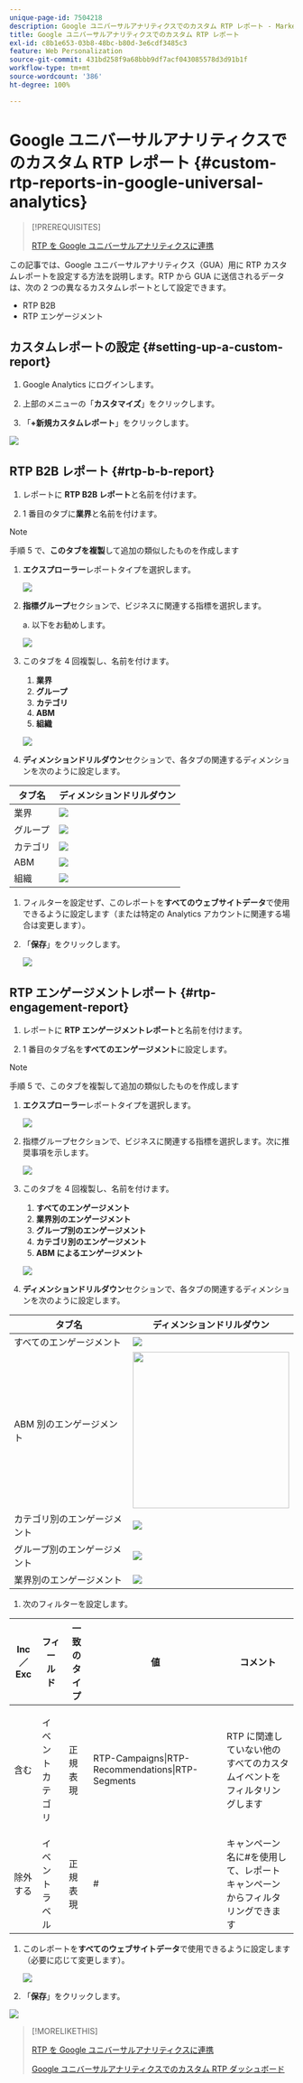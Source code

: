 ```yaml
---
unique-page-id: 7504218
description: Google ユニバーサルアナリティクスでのカスタム RTP レポート - Marketo ドキュメント - 製品ドキュメント
title: Google ユニバーサルアナリティクスでのカスタム RTP レポート
exl-id: c8b1e653-03b8-48bc-b80d-3e6cdf3485c3
feature: Web Personalization
source-git-commit: 431bd258f9a68bbb9df7acf043085578d3d91b1f
workflow-type: tm+mt
source-wordcount: '386'
ht-degree: 100%

---
```


# Google ユニバーサルアナリティクスでのカスタム RTP レポート {#custom-rtp-reports-in-google-universal-analytics}

>[!PREREQUISITES]
>
>[RTP を Google ユニバーサルアナリティクスに連携](/help/marketo/product-docs/web-personalization/reporting-for-web-personalization/web-analytics-integrations/integrate-rtp-with-google-universal-analytics.md)

この記事では、Google ユニバーサルアナリティクス（GUA）用に RTP カスタムレポートを設定する方法を説明します。RTP から GUA に送信されるデータは、次の 2 つの異なるカスタムレポートとして設定できます。

* RTP B2B
* RTP エンゲージメント

## カスタムレポートの設定 {#setting-up-a-custom-report}

1. Google Analytics にログインします。

1. 上部のメニューの「**カスタマイズ**」をクリックします。

1. 「**+新規カスタムレポート**」をクリックします。

![](assets/image2015-3-22-16-3a10-3a48.png)

## RTP B2B レポート {#rtp-b-b-report}

1. レポートに **RTP B2B レポート**&#x200B;と名前を付けます。

1. 1 番目のタブに&#x200B;**業界**&#x200B;と名前を付けます。

>[!NOTE]
>
>手順 5 で、**このタブを複製**&#x200B;して追加の類似したものを作成します

1. **エクスプローラー**&#x200B;レポートタイプを選択します。

   ![](assets/image2015-3-22-16-3a15-3a25.png)

1. **指標グループ**&#x200B;セクションで、ビジネスに関連する指標を選択します。

   a. 以下をお勧めします。

   ![](assets/image2015-3-22-16-3a16-3a40.png)

1. このタブを 4 回複製し、名前を付けます。

   1. **業界**
   1. **グループ**
   1. **カテゴリ**
   1. **ABM**
   1. **組織**

   ![](assets/image2015-3-22-16-3a17-3a41.png)

1. **ディメンションドリルダウン**&#x200B;セクションで、各タブの関連するディメンションを次のように設定します。

<table> 
 <thead> 
  <tr> 
   <th> 
    <div>
      タブ名 
    </div></th> 
   <th> 
    <div>
      ディメンションドリルダウン
    </div></th> 
  </tr> 
 </thead> 
 <tbody> 
  <tr> 
   <td>業界</td> 
   <td><img src="assets/1.png" data-linked-resource-id="7514675" data-linked-resource-type="attachment" data-base-url="https://docs.marketo.com" data-linked-resource-container-id="7504218"></td> 
  </tr> 
  <tr> 
   <td>グループ</td> 
   <td><img src="assets/2.png" data-linked-resource-id="7514674" data-linked-resource-type="attachment" data-base-url="https://docs.marketo.com" data-linked-resource-container-id="7504218"></td> 
  </tr> 
  <tr> 
   <td>カテゴリ</td> 
   <td><img src="assets/3.png" data-linked-resource-id="7514673" data-linked-resource-type="attachment" data-base-url="https://docs.marketo.com" data-linked-resource-container-id="7504218"></td> 
  </tr> 
  <tr> 
   <td>ABM</td> 
   <td><img src="assets/5.png" data-linked-resource-id="7514677" data-linked-resource-type="attachment" data-base-url="https://docs.marketo.com" data-linked-resource-container-id="7504218"></td> 
  </tr> 
  <tr> 
   <td>組織</td> 
   <td><img src="assets/5.png" data-linked-resource-id="7514677" data-linked-resource-type="attachment" data-base-url="https://docs.marketo.com" data-linked-resource-container-id="7504218"></td> 
  </tr> 
 </tbody> 
</table>

1. フィルターを設定せず、このレポートを&#x200B;**すべてのウェブサイトデータ**&#x200B;で使用できるように設定します（または特定の Analytics アカウントに関連する場合は変更します）。

1. 「**保存**」をクリックします。

   ![](assets/image2015-3-22-16-3a21-3a23.png)

## RTP エンゲージメントレポート {#rtp-engagement-report}

1. レポートに **RTP エンゲージメントレポート**&#x200B;と名前を付けます。

1. 1 番目のタブ名を&#x200B;**すべてのエンゲージメント**&#x200B;に設定します。

>[!NOTE]
>
>手順 5 で、このタブを複製して追加の類似したものを作成します

1. **エクスプローラー**&#x200B;レポートタイプを選択します。

   ![](assets/image2015-3-22-16-3a23-3a36.png)

1. 指標グループセクションで、ビジネスに関連する指標を選択します。次に推奨事項を示します。

   ![](assets/image2015-3-22-16-3a24-3a57.png)

1. このタブを 4 回複製し、名前を付けます。

   1. **すべてのエンゲージメント**
   1. **業界別のエンゲージメント**
   1. **グループ別のエンゲージメント**
   1. **カテゴリ別のエンゲージメント**
   1. **ABM によるエンゲージメント**

   ![](assets/image2015-3-22-16-3a26-3a21.png)

1. **ディメンションドリルダウン**&#x200B;セクションで、各タブの関連するディメンションを次のように設定します。

<table> 
 <thead> 
  <tr> 
   <th> 
    <div>
      タブ名 
    </div></th> 
   <th> 
    <div>
      ディメンションドリルダウン 
    </div></th> 
  </tr> 
 </thead> 
 <tbody> 
  <tr> 
   <td>すべてのエンゲージメント</td> 
   <td><img src="assets/a.png" data-linked-resource-id="7514683" data-linked-resource-type="attachment" data-base-url="https://docs.marketo.com" data-linked-resource-container-id="7504218"></td> 
  </tr> 
  <tr> 
   <td>ABM 別のエンゲージメント</td> 
   <td><img width="277" src="assets/4.png" data-linked-resource-id="7514678" data-linked-resource-type="attachment" data-base-url="https://docs.marketo.com" data-linked-resource-container-id="7504218"></td> 
  </tr> 
  <tr> 
   <td>カテゴリ別のエンゲージメント</td> 
   <td><img src="assets/a.png" data-linked-resource-id="7514683" data-linked-resource-type="attachment" data-base-url="https://docs.marketo.com" data-linked-resource-container-id="7504218"></td> 
  </tr> 
  <tr> 
   <td>グループ別のエンゲージメント</td> 
   <td><img src="assets/c.png" data-linked-resource-id="7514681" data-linked-resource-type="attachment" data-base-url="https://docs.marketo.com" data-linked-resource-container-id="7504218"></td> 
  </tr> 
  <tr> 
   <td>業界別のエンゲージメント</td> 
   <td><img src="assets/b.png" data-linked-resource-id="7514682" data-linked-resource-type="attachment" data-base-url="https://docs.marketo.com" data-linked-resource-container-id="7504218"></td> 
  </tr> 
 </tbody> 
</table>

1. 次のフィルターを設定します。

<table> 
 <thead> 
  <tr> 
   <th> 
    <div>
      Inc／Exc 
    </div></th> 
   <th> 
    <div>
      フィールド 
    </div></th> 
   <th> 
    <div>
      一致のタイプ 
    </div></th> 
   <th> 
    <div>
      値 
    </div></th> 
   <th colspan="1"> 
    <div>
      コメント 
    </div></th> 
  </tr> 
 </thead> 
 <tbody> 
  <tr> 
   <td><p>含む</p></td> 
   <td><p>イベントカテゴリ</p></td> 
   <td>正規表現</td> 
   <td>RTP-Campaigns|RTP-Recommendations|RTP-Segments</td> 
   <td colspan="1">RTP に関連していない他のすべてのカスタムイベントをフィルタリングします</td> 
  </tr> 
  <tr> 
   <td>除外する</td> 
   <td>イベントラベル</td> 
   <td>正規表現</td> 
   <td>#</td> 
   <td colspan="1">キャンペーン名に#を使用して、レポートキャンペーンからフィルタリングできます</td> 
  </tr> 
 </tbody> 
</table>

1. このレポートを&#x200B;**すべてのウェブサイトデータ**&#x200B;で使用できるように設定します（必要に応じて変更します）。

   ![](assets/image2015-3-22-16-3a29-3a5.png)

1. 「**保存**」をクリックします。

![](assets/image2015-3-22-16-3a30-3a0.png)

>[!MORELIKETHIS]
>
>[RTP を Google ユニバーサルアナリティクスに連携](/help/marketo/product-docs/web-personalization/reporting-for-web-personalization/web-analytics-integrations/integrate-rtp-with-google-universal-analytics.md)
>
>[Google ユニバーサルアナリティクスでのカスタム RTP ダッシュボード](/help/marketo/product-docs/web-personalization/reporting-for-web-personalization/web-analytics-integrations/custom-rtp-dashboards-in-google-universal-analytics.md)
